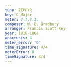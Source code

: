 ```yaml
---
tune: ZEPHYR
key: C Major
meter: 7.7.7.3.
composer: W. B. Bradbury
arranger: Francis Scott Key
year: 1816-1868
anacrusis: 4
meter_error: '0'
time_signature: 4/4
meterError: 0
timeSignature: 4/4
---
```

